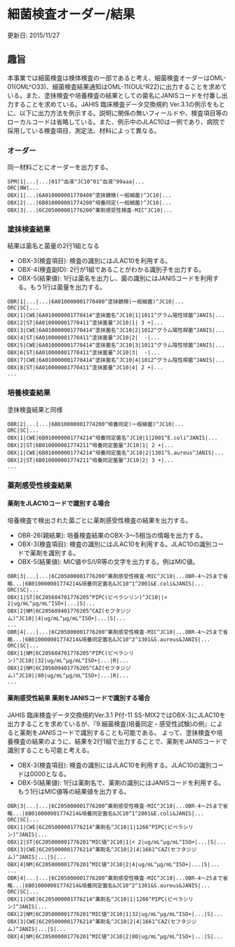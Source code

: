 # 細菌検査オーダー/結果
更新日: 2015/11/27


## 趣旨
本事業では細菌検査は検体検査の一部であると考え、細菌検査オーダーはOML-01(OML^O33)、細菌検査結果通知はOML-11(OUL^R22)に出力することを求めている。また、塗抹検査や培養検査の結果としての菌名にJANISコードを付番し出力することを求めている。JAHIS 臨床検査データ交換規約 Ver.3.1の例示をもとに、以下に出力方法を例示する。説明に関係の無いフィールドや、検査項目等のローカルコードは省略している。また、例示中のJLAC10は一例であり、病院で採用している検査項目、測定法、材料によって異なる。

### オーダー

同一材料ごとにオーダーを出力する。

```
SPM|1|...|...|017^血液^JC10^01^血液^99aaa|...
ORC|NW|...
OBX|1|...|6A010000001770400^塗抹鏡検(一般細菌)^JC10|...
OBX|2|...|6B010000001774200^培養同定(一般細菌)^JC10|...
OBX|3|...|6C205000001776200^薬剤感受性検査-MIC^JC10|...
```

### 塗抹検査結果

結果は菌名と菌量の2行1組となる
* OBX-3(検査項目): 検査の識別にはJLAC10を利用する。
* OBX-4(検査副ID): 2行が1組であることがわかる識別子を出力する。
* OBX-5(結果値): 1行は菌名を出力し、菌の識別にはJANISコードを利用する。もう1行は菌量を出力する。

```
OBR|1|...|...|6A010000001770400^塗抹鏡検(一般細菌)^JC10|...
ORC|SC|...
OBX|1|CWE|6A010000001770414^塗抹菌名^JC10|1|1011^グラム陽性球菌^JANIS|...
OBX|2|ST|6A010000001770411^塗抹菌量^JC10|1| 3 +|...
OBX|3|CWE|6A010000001770414^塗抹菌名^JC10|2|1012^グラム陽性桿菌^JANIS|...
OBX|4|ST|6A010000001770411^塗抹菌量^JC10|2|  -|...
OBX|5|CWE|6A010000001770414^塗抹菌名^JC10|3|1011^グラム陰性球菌^JANIS|...
OBX|6|ST|6A010000001770411^塗抹菌量^JC10|3|  -|...
OBX|7|CWE|6A010000001770414^塗抹菌名^JC10|4|1012^グラム陰性桿菌^JANIS|...
OBX|8|ST|6A010000001770411^塗抹菌量^JC10|4| 2 +|...
...
```

### 培養検査結果

塗抹検査結果と同様

```
OBR|2|...|...|6B010000001774200^培養同定(一般細菌)^JC10|...
ORC|SC|...
OBX|1|CWE|6B010000001774214^培養同定菌名^JC10|1|2001^E.coli^JANIS|...
OBX|2|ST|6B010000001774211^培養同定菌量^JC10|1| 2 +|...
OBX|1|CWE|6B010000001774214^培養同定菌名^JC10|2|1301^S.aureus^JANIS|...
OBX|2|ST|6B010000001774211^培養同定菌量^JC10|2| 3 +|...
...
```

### 薬剤感受性検査結果
#### 薬剤をJLAC10コードで識別する場合

培養検査で検出された菌ごとに薬剤感受性検査の結果を出力する。
* OBR-26(親結果): 培養検査結果のOBX-3～5相当の情報を出力する。
* OBX-3(検査項目): 検査の識別にはJLAC10を利用する。JLAC10の識別コードで薬剤を識別する。
* OBX-5(結果値): MIC値やS/I/R等の文字を出力する。例はMIC値。

```
OBR|3|...|...|6C205000001776200^薬剤感受性検査-MIC^JC10|...OBR-4～25まで省略...|6B010000001774214&培養同定菌名&JC10^1^2001&E.coli&JANIS|...
ORC|SC|...
OBX|1|ST|6C205604701776205^PIPC(ピペラシリン)^JC10||< 2|ug/mL^μg/mL^ISO+|...|S|...
OBX|2|NM|6C205609401776205^CAZ(セフタジジム)^JC10||4|ug/mL^μg/mL^ISO+|...|S|...
...
OBR|4|...|...|6C205000001776200^薬剤感受性検査-MIC^JC10|...OBR-4～25まで省略...|6B010000001774214&培養同定菌名&JC10^2^1301&S.aureus&JANIS|...
ORC|SC|...
OBX|1|NM|6C205604701776205^PIPC(ピペラシリン)^JC10||32|ug/mL^μg/mL^ISO+|...|R|...
OBX|2|NM|6C205609401776205^CAZ(セフタジジム)^JC10||80|ug/mL^μg/mL^ISO+|...|R|...
...
```

#### 薬剤感受性結果 薬剤をJANISコードで識別する場合

JAHIS 臨床検査データ交換規約Ver.3.1 P付-11 SS-MIX2ではOBX-3にJLAC10を出力することを求めているが、『9.細菌検査(培養同定・感受性試験)の例』によると薬剤をJANISコードで識別することも可能である。
よって、塗抹検査や培養検査の結果のように、結果を2行1組で出力することで、薬剤をJANISコードで識別することも可能と考える。
* OBX-3(検査項目): 検査の識別にはJLAC10を利用する。JLAC10の識別コードは0000となる。
* OBX-5(結果値): 1行は薬剤名で、薬剤の識別にはJANISコードを利用する。もう1行はMIC値等の結果値を出力する。

```
OBR|3|...|...|6C205000001776200^薬剤感受性検査-MIC^JC10|...OBR-4～25まで省略...|6B010000001774214&培養同定菌名&JC10^1^2001&E.coli&JANIS|...
ORC|SC|...
OBX|1|CWE|6C205000001776214^薬剤名^JC10|1|1266^PIPC(ピペラシリン)^JANIS|...
OBX|2|ST|6C205000001776201^MIC値^JC10|1|< 2|ug/mL^μg/mL^ISO+|...|S|...
OBX|3|CWE|6C205000001776214^薬剤名^JC10|2|4|1661^CAZ(セフタジジム)^JANIS|...|S|...
OBX|4|NM|6C205000001776201^MIC値^JC10|2|4|ug/mL^μg/mL^ISO+|...|S|...
...
OBR|4|...|...|6C205000001776200^薬剤感受性検査-MIC^JC10|...OBR-4～25まで省略...|6B010000001774214&培養同定菌名&JC10^2^1301&S.aureus&JANIS|...
ORC|SC|...
OBX|1|CWE|6C205000001776214^薬剤名^JC10|1|1266^PIPC(ピペラシリン)^JANIS|...
OBX|2|NM|6C205000001776201^MIC値^JC10|1|32|ug/mL^μg/mL^ISO+|...|S|...
OBX|3|CWE|6C205000001776214^薬剤名^JC10|2|4|1661^CAZ(セフタジジム)^JANIS|...|S|...
OBX|4|NM|6C205000001776201^MIC値^JC10|2|80|ug/mL^μg/mL^ISO+|...|S|...
